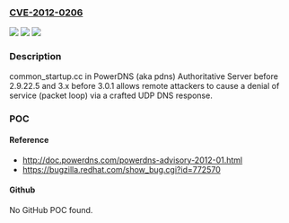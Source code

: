 ### [CVE-2012-0206](https://cve.mitre.org/cgi-bin/cvename.cgi?name=CVE-2012-0206)
![](https://img.shields.io/static/v1?label=Product&message=n%2Fa&color=blue)
![](https://img.shields.io/static/v1?label=Version&message=n%2Fa&color=blue)
![](https://img.shields.io/static/v1?label=Vulnerability&message=n%2Fa&color=brighgreen)

### Description

common_startup.cc in PowerDNS (aka pdns) Authoritative Server before 2.9.22.5 and 3.x before 3.0.1 allows remote attackers to cause a denial of service (packet loop) via a crafted UDP DNS response.

### POC

#### Reference
- http://doc.powerdns.com/powerdns-advisory-2012-01.html
- https://bugzilla.redhat.com/show_bug.cgi?id=772570

#### Github
No GitHub POC found.

